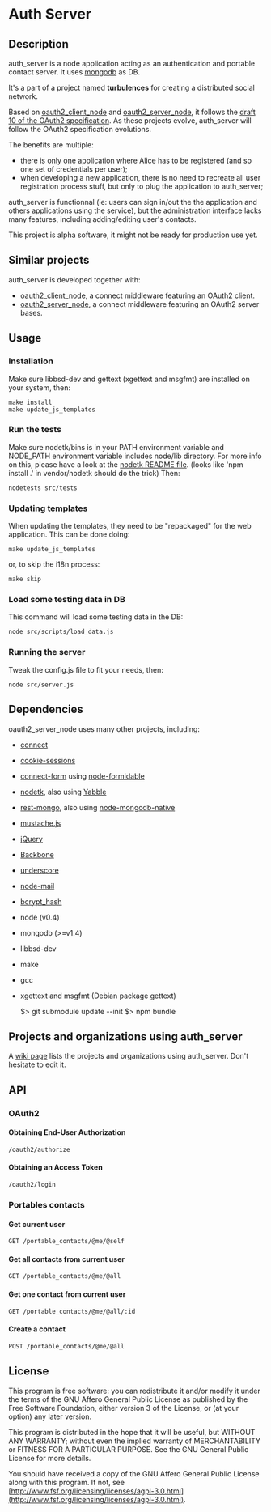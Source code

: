 # Auth Server

## Description

auth_server is a node application acting as an authentication and portable contact server. It uses [mongodb](http://www.mongodb.org/) as DB.

It's a part of a project named **turbulences** for creating a distributed social network.

Based on [oauth2_client_node](https://github.com/AF83/oauth2_client_node) and [oauth2_server_node](https://github.com/AF83/oauth2_server_node), it follows the [draft 10 of the OAuth2 specification](http://tools.ietf.org/html/draft-ietf-oauth-v2-10). As these projects evolve, auth_server will follow the OAuth2 specification evolutions.

The benefits are multiple:

 - there is only one application where Alice has to be registered (and so one set of credentials per user);
 - when developing a new application, there is no need to recreate all user registration process stuff, but only to plug the application to auth_server;

auth_server is functionnal (ie: users can sign in/out the the application and others applications using the service), but the administration interface lacks many features, including adding/editing user's contacts.

This project is alpha software, it might not be ready for production use yet.

## Similar projects

auth_server is developed together with:

 - [oauth2_client_node](https://github.com/AF83/oauth2_client_node), a connect middleware featuring an OAuth2 client.
 - [oauth2_server_node](https://github.com/AF83/oauth2_server_node), a connect middleware featuring an OAuth2 server bases.

## Usage

### Installation

Make sure libbsd-dev and gettext (xgettext and msgfmt) are installed on your system, then:

    make install
    make update_js_templates

### Run the tests

Make sure nodetk/bins is in your PATH environment variable and NODE_PATH environment variable includes node/lib directory. For more info on this, please have a look at the [nodetk README file](https://github.com/AF83/nodetk/blob/master/README.md). (looks like 'npm install .' in vendor/nodetk should do the trick)
     	Then:

    nodetests src/tests

### Updating templates

When updating the templates, they need to be "repackaged" for the web application. This can be done doing:

    make update_js_templates

or, to skip the i18n process:

    make skip

### Load some testing data in DB

This command will load some testing data in the DB:

    node src/scripts/load_data.js


### Running the server

Tweak the config.js file to fit your needs, then:

    node src/server.js

## Dependencies

oauth2_server_node uses many other projects, including:

 - [connect](https://github.com/senchalabs/connect)
 - [cookie-sessions](https://github.com/caolan/cookie-sessions)
 - [connect-form](https://github.com/visionmedia/connect-form) using [node-formidable](https://github.com/felixge/node-formidable)
 - [nodetk](https://github.com/AF83/nodetk), also using [Yabble](https://github.com/jbrantly/yabble)
 - [rest-mongo](https://github.com/AF83/rest-mongo), also using [node-mongodb-native](https://github.com/christkv/node-mongodb-native)
 - [mustache.js](https://github.com/janl/mustache.js/)
 - [jQuery](http://jquery.com/)
 - [Backbone](http://documentcloud.github.com/backbone/)
 - [underscore](http://documentcloud.github.com/underscore/)
 - [node-mail](https://github.com/weaver/node-mail)
 - [bcrypt_hash](https://github.com/virtuo/bcrypt_hash)
 - node (v0.4)
 - mongodb (>=v1.4)
 - libbsd-dev
 - make
 - gcc
 - xgettext and msgfmt (Debian package gettext)

    $> git submodule update --init
    $> npm bundle

## Projects and organizations using auth_server

A [wiki page](https://github.com/AF83/auth_server/wiki/Uses) lists the projects and organizations using auth_server. Don't hesitate to edit it.

## API

### OAuth2

#### Obtaining End-User Authorization

    /oauth2/authorize

#### Obtaining an Access Token

    /oauth2/login

### Portables contacts

#### Get current user

    GET /portable_contacts/@me/@self

#### Get all contacts from current user

    GET /portable_contacts/@me/@all

#### Get one contact from current user

    GET /portable_contacts/@me/@all/:id

#### Create a contact

    POST /portable_contacts/@me/@all

## License

This program is free software: you can redistribute it and/or modify
it under the terms of the GNU Affero General Public License as published by
the Free Software Foundation, either version 3 of the License, or
(at your option) any later version.

This program is distributed in the hope that it will be useful,
but WITHOUT ANY WARRANTY; without even the implied warranty of
MERCHANTABILITY or FITNESS FOR A PARTICULAR PURPOSE.  See the
GNU General Public License for more details.

You should have received a copy of the GNU Affero General Public License
along with this program.  If not, see [http://www.fsf.org/licensing/licenses/agpl-3.0.html](http://www.fsf.org/licensing/licenses/agpl-3.0.html).
